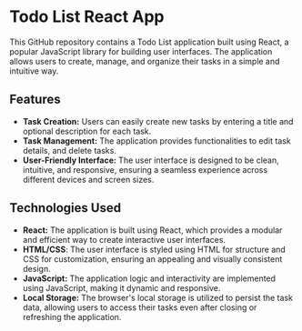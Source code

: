 # Todo List React App

This GitHub repository contains a Todo List application built using React, a popular JavaScript library for building user interfaces. The application allows users to create, manage, and organize their tasks in a simple and intuitive way.

## Features

- **Task Creation:** Users can easily create new tasks by entering a title and optional description for each task.
- **Task Management:** The application provides functionalities to edit task details, and delete tasks.
- **User-Friendly Interface:** The user interface is designed to be clean, intuitive, and responsive, ensuring a seamless experience across different devices and screen sizes.

## Technologies Used

- **React:** The application is built using React, which provides a modular and efficient way to create interactive user interfaces.
- **HTML/CSS**: The user interface is styled using HTML for structure and CSS for customization, ensuring an appealing and visually consistent design.
- **JavaScript:** The application logic and interactivity are implemented using JavaScript, making it dynamic and responsive.
- **Local Storage:** The browser's local storage is utilized to persist the task data, allowing users to access their tasks even after closing or refreshing the application.

